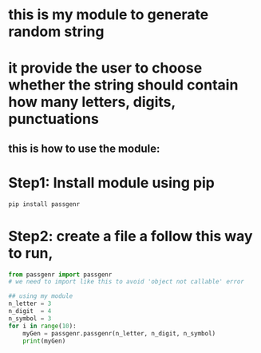 # this is my module to generate random string 
# it provide the user to choose whether the string should contain how many letters, digits, punctuations

## this is how to use the module:

# Step1: Install module using pip
```bash
pip install passgenr
```
# Step2: create a file a follow this way to run,
```python
from passgenr import passgenr
# we need to import like this to avoid 'object not callable' error

## using my module
n_letter = 3
n_digit  = 4
n_symbol = 3
for i in range(10):
    myGen = passgenr.passgenr(n_letter, n_digit, n_symbol)
    print(myGen)
```
